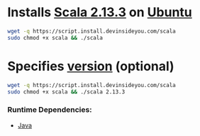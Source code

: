 # Installs [Scala 2.13.3](https://www.scala-lang.org/) on [Ubuntu](https://www.ubuntu.com/)

```bash
wget -q https://script.install.devinsideyou.com/scala
sudo chmod +x scala && ./scala
```

# Specifies [version](https://www.scala-lang.org/download/all.html) (optional)

```bash
wget -q https://script.install.devinsideyou.com/scala
sudo chmod +x scala && ./scala 2.13.3
```

### Runtime Dependencies:
* [Java](https://github.com/DevInsideYou/install-java)
